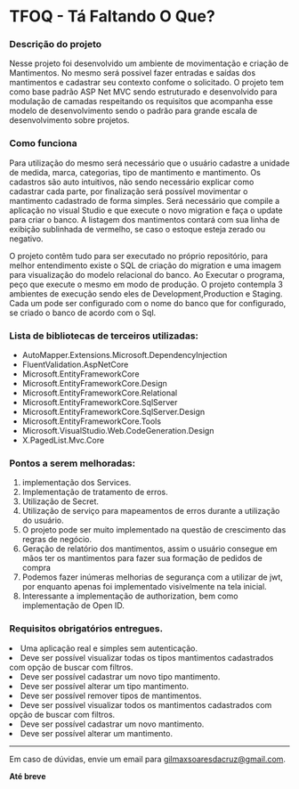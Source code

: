 # TFOQ - Tá Faltando O Que?

<h3>Descrição do projeto</h3>
<p>
Nesse projeto foi desenvolvido um ambiente de movimentação e criação de Mantimentos.
No mesmo será possivel fazer entradas e saídas dos mantimentos e cadastrar seu contexto confome o solicitado.
O projeto tem como base padrão ASP Net MVC sendo estruturado e desenvolvido para modulação de camadas respeitando os requisitos que acompanha esse modelo de desenvolvimento sendo o padrão para grande escala de desenvolvimento sobre projetos.
</p>

<h3>Como funciona</h3>
<p>
Para utilização do mesmo será necessário que o usuário cadastre a unidade de medida, marca, categorias, tipo de mantimento e mantimento.
Os cadastros são auto intuitivos, não sendo necessário explicar como cadastrar cada parte, por finalização será possível movimentar o mantimento cadastrado de forma simples.
Será necessário que compile a aplicação no visual Studio e que execute o novo migration e faça o update para criar o banco.
A listagem dos mantimentos contará com sua linha de exibição sublinhada de vermelho, se caso o estoque esteja zerado ou negativo.
</p>

<p> O projeto contêm tudo para ser executado no próprio repositório, para melhor entendimento existe o SQL de criação do migration e uma imagem para visualização do modelo relacional do banco. Ao Executar o programa, peço que execute o mesmo em modo de produção. O projeto contempla 3 ambientes de execução sendo eles de Development,Production e Staging. Cada um pode ser configurado com o nome do banco que for configurado, se criado o banco de acordo com o Sql.
</p>
  
<h3>Lista de bibliotecas de terceiros utilizadas:</h3>
<ul>
<li>AutoMapper.Extensions.Microsoft.DependencyInjection</li>
<li>FluentValidation.AspNetCore</li>
<li>Microsoft.EntityFrameworkCore</li>
<li>Microsoft.EntityFrameworkCore.Design</li>
<li>Microsoft.EntityFrameworkCore.Relational</li>
<li>Microsoft.EntityFrameworkCore.SqlServer</li>
<li>Microsoft.EntityFrameworkCore.SqlServer.Design</li>
<li>Microsoft.EntityFrameworkCore.Tools</li>
<li>Microsoft.VisualStudio.Web.CodeGeneration.Design</li>
<li>X.PagedList.Mvc.Core</li>
</ul>

<h3>Pontos a serem melhoradas:</h3>
<ol>
<li>implementação dos Services.</li>
<li>Implementação de tratamento de erros.</li>
<li>Utilização de Secret.</li>
<li>Utilização de serviço para mapeamentos de erros durante a utilização do usuário.</li>
<li>O projeto pode ser muito implementado na questão de crescimento das regras de negócio.</li>
<li>Geração de relatório dos mantimentos, assim o usuário consegue em mãos ter os mantimentos para fazer sua formação de pedidos de compra </li>
<li>Podemos fazer inúmeras melhorias de segurança com a utilizar de jwt, por enquanto apenas foi implementado visivelmente na tela inicial.</li>
<li>Interessante a implementação de authorization, bem como implementação de Open ID.</li>
</ol>

<h3>Requisitos obrigatórios entregues.</h3>
<li>Uma aplicação real e simples sem autenticação.</li>
<li>Deve ser possível visualizar todas os tipos mantimentos cadastrados com opção de buscar com filtros.</li>
<li>Deve ser possível cadastrar um novo tipo mantimento.</li>
<li>Deve ser possível alterar um tipo mantimento.</li>
<li>Deve ser possível remover tipos de mantimentos.</li>
<li>Deve ser possível visualizar todos os mantimentos cadastrados com opção de buscar com filtros.</li>
<li>Deve ser possível cadastrar um novo mantimento.</li>
<li>Deve ser possível alterar um mantimento.</li>
<hr></hr>
<p> Em caso de dúvidas, envie um email para 
  <a href="gilmaxsoaresdacruz@gmail.com">gilmaxsoaresdacruz@gmail.com</a>.
</p>
<p>
  <strong>
    Até breve
  </strong>
</p>

